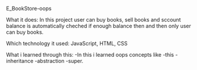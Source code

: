 E_BookStore-oops

What it does: In this project user can buy books, sell books and sccount balance is automatically cheched if enough balance then and then only user can buy books. 

Which technology it used: JavaScript, HTML, CSS

What i learned through this: 
-In this i learned oops concepts like -this -inheritance -abstraction -super.
